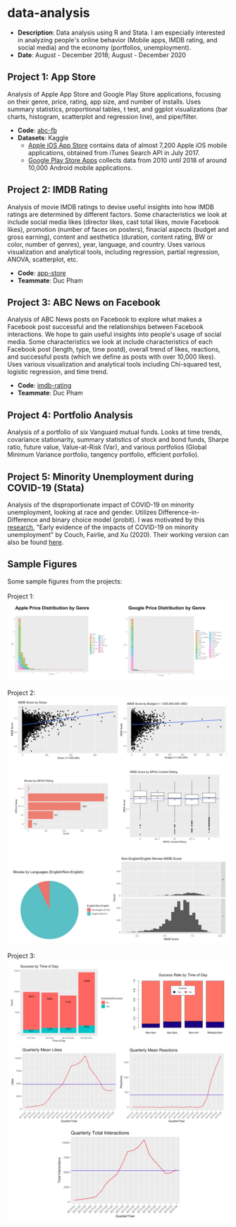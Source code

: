 # data-analysis
* **Description**: Data analysis using R and Stata. I am especially interested in analyzing people's online behavior (Mobile apps, IMDB rating, and social media) and the economy (portfolios, unemployment).
* **Date**: August - December 2018; August - December 2020

## Project 1: App Store
Analysis of Apple App Store and Google Play Store applications, focusing on their genre, price, rating, app size, and number of installs. Uses summary statistics, proportional tables, t test, and ggplot visualizations (bar charts, histogram, scatterplot and regression line), and pipe/filter.
* **Code**: [abc-fb](https://github.com/jiinjeong/r-data-analysis/tree/main/abc-fb)
* **Datasets**: Kaggle
  * [Apple iOS App Store](https://www.kaggle.com/ramamet4/app-store-apple-data-set-10k-apps/home) contains data of almost 7,200 Apple iOS mobile applications, obtained from iTunes Search API in July 2017.
  * [Google Play Store Apps](https://www.kaggle.com/lava18/google-play-store-apps) collects data from 2010 until 2018 of around 10,000 Android mobile applications. <br>

## Project 2: IMDB Rating
Analysis of movie IMDB ratings to devise useful insights into how IMDB ratings are determined by different factors. Some characteristics we look at include social media likes (director likes, cast total likes, movie Facebook likes), promotion (number of faces on posters), finacial aspects (budget and gross earning), content and aesthetics (duration, content rating, BW or color, number of genres), year, language, and country. Uses various visualization and analytical tools, including regression, partial regression, ANOVA, scatterplot, etc.
* **Code**: [app-store](https://github.com/jiinjeong/r-data-analysis/tree/main/app-store)
* **Teammate**: Duc Pham

## Project 3: ABC News on Facebook
Analysis of ABC News posts on Facebook to explore what makes a Facebook post successful and the relationships between Facebook interactions. We hope to gain useful insights into people's usage of social media. Some characteristics we look at include characteristics of each Facebook post (length, type, time postd), overall trend of likes, reactions, and successful posts (which we define as posts with over 10,000 likes). Uses various visualization and analytical tools including Chi-squared test, logistic regression, and time trend.
* **Code**: [imdb-rating](https://github.com/jiinjeong/r-data-analysis/tree/main/imdb-rating)
* **Teammate**: Duc Pham

## Project 4: Portfolio Analysis
Analysis of a portfolio of six Vanguard mutual funds. Looks at time trends, covariance stationarity, summary statistics of stock and bond funds, Sharpe ratio, future value, Value-at-Risk (Var), and various portfolios (Global Minimum Variance portfolio, tangency portfolio, efficient porfolio).

## Project 5: Minority Unemployment during COVID-19 (Stata)
Analysis of the disproportionate impact of COVID-19 on minority unemployment, looking at race and gender. Utilizes Difference-in-Difference and binary choice model (probit). I was motivated by this [research](https://www.sciencedirect.com/science/article/abs/pii/S0047272720301511), "Early evidence of the impacts of COVID-19 on minority unemployment" by Couch, Fairlie, and Xu (2020). Their working version can also be found [here](https://www.nber.org/system/files/working_papers/w27246/w27246.pdf).

## Sample Figures
Some sample figures from the projects: <br><br>
Project 1: <br>
![Screenshot](/app-store/sample/sample-1.png)
<br><br>
Project 2: <br>
![Screenshot](/imdb-rating/sample/sample-1.png)
<br>
![Screenshot](/imdb-rating/sample/sample-2.png)
<br>
![Screenshot](/imdb-rating/sample/sample-3.png)
<br><br>
Project 3: <br>
![Screenshot](/abc-fb/sample/sample-3.png)
<br>
![Screenshot](/abc-fb/sample/sample-5.png)
